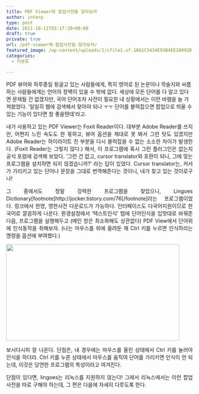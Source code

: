```yaml
---
title: PDF Viewer에 팝업사전을 달아보자
author: interp
type: post
date: 2011-10-11T03:17:20+00:00
draft: true
private: true
url: /pdf-viewer에-팝업사전을-달아보자/
featured_image: /wp-content/uploads/1/cfile1.uf.1861C5434E93B4EE28092D.png
categories:
  - 미분류

---
```

PDF 뷰어와 하루종일 뒹굴고 있는 사람들에게, 특히 영어로 된 논문이나 학술지와 씨름하는 사람들에게는 언어의 장벽이 있을 수 밖에 없다. 세상에 모든 단어를 다 알고 있다면 문제될 건 없겠지만, 국어 단어조차 사전이 필요한 내 상황에서는 이런 바램을 늘 가져왔었다. &#8216;일일히 웹에 검색해서 찾아야 되나 ㅜㅜ 단어를 블럭잡으면 팝업으로 띄울 수 있는 기능이 있다면 참 좋을텐데&#8217;라고.

<div style="text-align: justify;">
  내가 사용하고 있는 PDF Viewer는 Foxit Reader이다. 대부분 Adobe Reader를 쓰지만, 어쩐지 느린 속도도 한 몫하고, 뷰어 옵션을 제대로 못 봐서 그런 탓도 있겠지만 Adobe Reader는 하이라이트 친 부분을 다시 블럭잡을 수 없는 소소한 차이가 발생한다. (Foxit Reader는 그렇지 않다.) 해서, 이 프로그램에 혹시 그런 플러그인은 없는지 공식 포럼에 검색해 보았다. &#8216;그런 건 없고, cursor translator와 호환이 되니, 그에 맞는 프로그램을 설치하면 되지 않겠습니까?&#8217; 라는 답이 있었다. Cursor translator는, 커서가 가리키고 있는 단어나 문장을 그대로 번역해준다는 것이니, 내가 찾고 있는 것이로구나!</p> 
  
  <p>
    그 중에서도 정말 강력한 프로그램을 찾았으니, Lingoes Dictionary[footnote]http://jocker.tistory.com/76[/footnote]라는 프로그램이었다. 링크에서 한영, 영한사전 다운로드가 가능하다. 인터페이스도 다국어지원이므로 한국어로 깔끔하게 나온다. 환경설정에서 &#8216;텍스트인식&#8217; 탭에 단어인식을 입맛대로 바꿔준 다음, 프로그램을 실행해두고 (메인 창은 최소화해도 상관없다) PDF View에서 단어위에 인식동작을 취해보자. (나는 마우스를 위에 올려둔 채 Ctrl 키를 누르면 인식하라는 명령을 옵션에 부여했다.)
  </p>
  
  <p style="margin:0">
    <img src="http://interp.iwinv.net/wp-content/uploads/1/cfile1.uf.1861C5434E93B4EE28092D.png" class="aligncenter" width="467" height="260" alt="" filename="1.png" filemime="image/jpeg" />
  </p>
  
  <p>
    보시다시피 잘 나온다. 단점은, 내 경우에는 마우스를 올린 상태에서 Ctrl 키를 눌러야 인식을 하더라. Ctrl 키를 누른 상태에서 마우스를 움직여 단어를 가리키면 인식이 안 되는데, 이것은 당연한 프로그램의 특성이라고 여겨진다.
  </p>
  
  <p>
    단점이 있다면, lingoes는 리눅스를 지원하지 않는다! 그래서 리눅스에서는 이런 팝업 사전을 따로 구해야 하는데, 그 편은 다음에 자세히 다루도록 한다.&nbsp;
  </p>
</div>